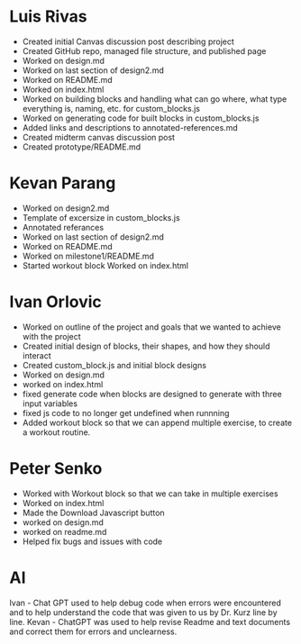 # Luis Rivas
- Created initial Canvas discussion post describing project
- Created GitHub repo, managed file structure, and published page
- Worked on design.md
- Worked on last section of design2.md
- Worked on README.md
- Worked on index.html
- Worked on building blocks and handling what can go where, what type everything is, naming, etc. for custom_blocks.js
- Worked on generating code for built blocks in custom_blocks.js
- Added links and descriptions to annotated-references.md
- Created midterm canvas discussion post
- Created prototype/README.md 
# Kevan Parang
- Worked on design2.md
- Template of excersize in custom_blocks.js
- Annotated referances
- Worked on last section of design2.md
- Worked on README.md
- Worked on milestone1/README.md
- Started workout block
Worked on index.html
# Ivan Orlovic
- Worked on outline of the project and goals that we wanted to achieve with the project
- Created initial design of blocks, their shapes, and how they should interact
- Created custom_block.js and initial block designs
- Worked on design.md
- worked on index.html
- fixed generate code when blocks are designed to generate with three input variables
- fixed js code to no longer get undefined when runnning
- Added workout block so that we can append multiple exercise, to create a workout routine.
# Peter Senko
- Worked with Workout block so that we can take in multiple exercises
- Worked on index.html
- Made the Download Javascript button
- worked on design.md
- worked on readme.md
- Helped fix bugs and issues with code

# AI
Ivan - Chat GPT used to help debug code when errors were encountered and to help understand the code that was given to us by Dr. Kurz line by line.
Kevan - ChatGPT was used to help revise Readme and text documents and correct them for errors and unclearness.
